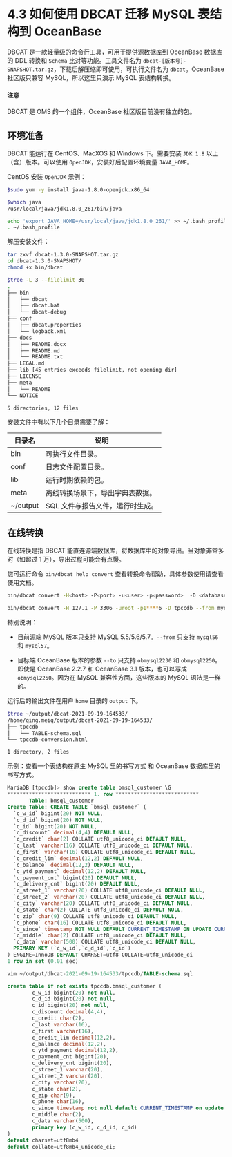 # 4.3 如何使用 DBCAT 迁移 MySQL 表结构到 OceanBase

DBCAT 是一款轻量级的命令行工具，可用于提供源数据库到 OceanBase 数据库的 DDL 转换和 `Schema` 比对等功能。工具文件名为 `dbcat-[版本号]-SNAPSHOT.tar.gz`，下载后解压缩即可使用，可执行文件名为 `dbcat`。OceanBase 社区版只兼容 MySQL，所以这里只演示 MySQL 表结构转换。

<main id="notice" type='notice'>
  <h4>注意</h4>
  <p>DBCAT 是 OMS 的一个组件，OceanBase 社区版目前没有独立的包。</p>
</main>

## 环境准备

DBCAT 能运行在 CentOS、MacXOS 和 Windows 下。需要安装 `JDK 1.8` 以上（含）版本。可以使用 `OpenJDK`，安装好后配置环境变量 `JAVA_HOME`。

CentOS 安装 `OpenJDK` 示例：

```bash
$sudo yum -y install java-1.8.0-openjdk.x86_64

$which java
/usr/local/java/jdk1.8.0_261/bin/java

echo 'export JAVA_HOME=/usr/local/java/jdk1.8.0_261/' >> ~/.bash_profile
. ~/.bash_profile
```

解压安装文件：

```bash
tar zxvf dbcat-1.3.0-SNAPSHOT.tar.gz
cd dbcat-1.3.0-SNAPSHOT/
chmod +x bin/dbcat

$tree -L 3 --filelimit 30
.
├── bin
│   ├── dbcat
│   ├── dbcat.bat
│   └── dbcat-debug
├── conf
│   ├── dbcat.properties
│   └── logback.xml
├── docs
│   ├── README.docx
│   ├── README.md
│   └── README.txt
├── LEGAL.md
├── lib [45 entries exceeds filelimit, not opening dir]
├── LICENSE
├── meta
│   └── README
└── NOTICE

5 directories, 12 files
```

安装文件中有以下几个目录需要了解：

|    目录名    |        说明         |
|-----------|-------------------|
| bin       | 可执行文件目录。          |
| conf      | 日志文件配置目录。         |
| lib       | 运行时期依赖的包。         |
| meta      | 离线转换场景下，导出字典表数据。  |
| \~/output | SQL 文件与报告文件，运行时生成。 |

## 在线转换

在线转换是指 DBCAT 能直连源端数据库，将数据库中的对象导出。当对象非常多时（如超过 1 万），导出过程可能会有点慢。

您可运行命令 `bin/dbcat help convert` 查看转换命令帮助，具体参数使用请查看使用文档。

```bash
bin/dbcat convert -H<host> -P<port> -u<user> -p<password>  -D <database> --from <from> --to <to> --all

bin/dbcat convert -H 127.1 -P 3306 -uroot -p1****6 -D tpccdb --from mysql56 --to obmysql2230 --all
```

特别说明：

* 目前源端 MySQL 版本只支持 MySQL 5.5/5.6/5.7。`--from` 只支持 `mysql56` 和 `mysql57`。

* 目标端 OceanBase 版本的参数 `--to` 只支持 `obmysql2230` 和 `obmysql2250`。即使是 OceanBase 2.2.7 和 OceanBase 3.1 版本，也可以写成 `obmysql2250`。因为在 MySQL 兼容性方面，这些版本的 MySQL 语法是一样的。

运行后的输出文件在用户 `home` 目录的 `output` 下。

```bash
$tree ~/output/dbcat-2021-09-19-164533/
/home/qing.meiq/output/dbcat-2021-09-19-164533/
├── tpccdb
│   └── TABLE-schema.sql
└── tpccdb-conversion.html

1 directory, 2 files
```

示例：查看一个表结构在原生 MySQL 里的书写方式 和 OceanBase 数据库里的书写方式。

```sql
MariaDB [tpccdb]> show create table bmsql_customer \G
*************************** 1. row ***************************
       Table: bmsql_customer
Create Table: CREATE TABLE `bmsql_customer` (
  `c_w_id` bigint(20) NOT NULL,
  `c_d_id` bigint(20) NOT NULL,
  `c_id` bigint(20) NOT NULL,
  `c_discount` decimal(4,4) DEFAULT NULL,
  `c_credit` char(2) COLLATE utf8_unicode_ci DEFAULT NULL,
  `c_last` varchar(16) COLLATE utf8_unicode_ci DEFAULT NULL,
  `c_first` varchar(16) COLLATE utf8_unicode_ci DEFAULT NULL,
  `c_credit_lim` decimal(12,2) DEFAULT NULL,
  `c_balance` decimal(12,2) DEFAULT NULL,
  `c_ytd_payment` decimal(12,2) DEFAULT NULL,
  `c_payment_cnt` bigint(20) DEFAULT NULL,
  `c_delivery_cnt` bigint(20) DEFAULT NULL,
  `c_street_1` varchar(20) COLLATE utf8_unicode_ci DEFAULT NULL,
  `c_street_2` varchar(20) COLLATE utf8_unicode_ci DEFAULT NULL,
  `c_city` varchar(20) COLLATE utf8_unicode_ci DEFAULT NULL,
  `c_state` char(2) COLLATE utf8_unicode_ci DEFAULT NULL,
  `c_zip` char(9) COLLATE utf8_unicode_ci DEFAULT NULL,
  `c_phone` char(16) COLLATE utf8_unicode_ci DEFAULT NULL,
  `c_since` timestamp NOT NULL DEFAULT CURRENT_TIMESTAMP ON UPDATE CURRENT_TIMESTAMP,
  `c_middle` char(2) COLLATE utf8_unicode_ci DEFAULT NULL,
  `c_data` varchar(500) COLLATE utf8_unicode_ci DEFAULT NULL,
  PRIMARY KEY (`c_w_id`,`c_d_id`,`c_id`)
) ENGINE=InnoDB DEFAULT CHARSET=utf8 COLLATE=utf8_unicode_ci
1 row in set (0.01 sec)

vim ~/output/dbcat-2021-09-19-164533/tpccdb/TABLE-schema.sql

create table if not exists tpccdb.bmsql_customer (
        c_w_id bigint(20) not null,
        c_d_id bigint(20) not null,
        c_id bigint(20) not null,
        c_discount decimal(4,4),
        c_credit char(2),
        c_last varchar(16),
        c_first varchar(16),
        c_credit_lim decimal(12,2),
        c_balance decimal(12,2),
        c_ytd_payment decimal(12,2),
        c_payment_cnt bigint(20),
        c_delivery_cnt bigint(20),
        c_street_1 varchar(20),
        c_street_2 varchar(20),
        c_city varchar(20),
        c_state char(2),
        c_zip char(9),
        c_phone char(16),
        c_since timestamp not null default CURRENT_TIMESTAMP on update CURRENT_TIMESTAMP,
        c_middle char(2),
        c_data varchar(500),
        primary key (c_w_id, c_d_id, c_id)
)
default charset=utf8mb4
default collate=utf8mb4_unicode_ci;
```
